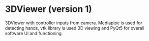 # 3DViewer (version 1)
3DViewer with controller inputs from camera. Mediapipe is used for detecting hands, vtk library is used 3D viewing and PyQt5 for overall software UI and functioning.
